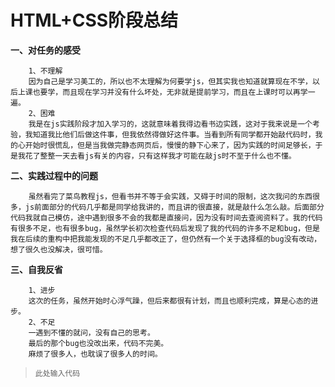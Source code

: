 ﻿# HTML+CSS阶段总结

**一、对任务的感受**

        1、不理解
        因为自己是学习美工的，所以也不太理解为何要学js，但其实我也知道就算现在不学，以后上课也要学，而且现在学习并没有什么坏处，无非就是提前学习，而且在上课时可以再学一遍。
        2、困难
        我是在js实践阶段才加入学习的，这就意味着我得边看书边实践，这对于我来说是一个考验，我知道我比他们后做这件事，但我依然得做好这件事。当看到所有同学都开始敲代码时，我的心开始时很慌乱，但是当我做完静态网页后，慢慢的静下心来了，因为实践的时间足够长，于是我花了整整一天去看js有关的内容，只有这样我才可能在敲js时不至于什么也不懂。
        
**二、实践过程中的问题**

        虽然看完了菜鸟教程js，但看书并不等于会实践，又碍于时间的限制，这次我问的东西很多，js前面部分的代码几乎都是同学给我讲的，而且讲的很直接，就是敲什么怎么敲。后面部分代码我就自己模仿，途中遇到很多不会的我都是直接问，因为没有时间去查阅资料了。我的代码有很多不足，也有很多bug，虽然学长初次检查代码后发现了我的代码的许多不足和bug，但是我在后续的重构中把我能发现的不足几乎都改正了，但仍然有一个关于选择框的bug没有改动，想了很久也没解决，很可惜。
        
**三、自我反省**

        1、进步
        这次的任务，虽然开始时心浮气躁，但后来都很有计划，而且也顺利完成，算是心态的进步。
        2、不足
        一遇到不懂的就问，没有自己的思考。
        最后的那个bug也没改出来，代码不完美。
        麻烦了很多人，也耽误了很多人的时间。

    

> `此处输入代码`

